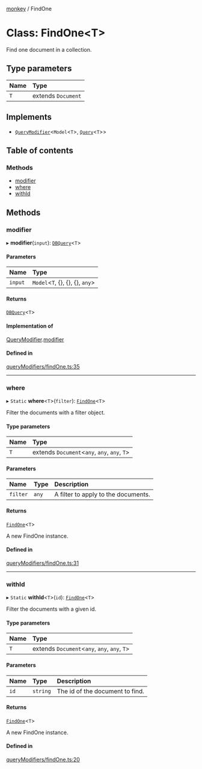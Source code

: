 [monkey](../README.md) / FindOne

# Class: FindOne<T\>

Find one document in a collection.

## Type parameters

| Name | Type |
| :------ | :------ |
| `T` | extends `Document` |

## Implements

- [`QueryModifier`](../interfaces/QueryModifier.md)<`Model`<`T`\>, [`Query`](../interfaces/Query.md)<`T`\>\>

## Table of contents

### Methods

- [modifier](FindOne.md#modifier)
- [where](FindOne.md#where)
- [withId](FindOne.md#withid)

## Methods

### modifier

▸ **modifier**(`input`): [`DBQuery`](DBQuery.md)<`T`\>

#### Parameters

| Name | Type |
| :------ | :------ |
| `input` | `Model`<`T`, {}, {}, {}, `any`\> |

#### Returns

[`DBQuery`](DBQuery.md)<`T`\>

#### Implementation of

[QueryModifier](../interfaces/QueryModifier.md).[modifier](../interfaces/QueryModifier.md#modifier)

#### Defined in

[queryModifiers/findOne.ts:35](https://github.com/bpisano/monkey/blob/0cdd6dc/src/queryModifiers/findOne.ts#L35)

___

### where

▸ `Static` **where**<`T`\>(`filter`): [`FindOne`](FindOne.md)<`T`\>

Filter the documents with a filter object.

#### Type parameters

| Name | Type |
| :------ | :------ |
| `T` | extends `Document`<`any`, `any`, `any`, `T`\> |

#### Parameters

| Name | Type | Description |
| :------ | :------ | :------ |
| `filter` | `any` | A filter to apply to the documents. |

#### Returns

[`FindOne`](FindOne.md)<`T`\>

A new FindOne instance.

#### Defined in

[queryModifiers/findOne.ts:31](https://github.com/bpisano/monkey/blob/0cdd6dc/src/queryModifiers/findOne.ts#L31)

___

### withId

▸ `Static` **withId**<`T`\>(`id`): [`FindOne`](FindOne.md)<`T`\>

Filter the documents with a given id.

#### Type parameters

| Name | Type |
| :------ | :------ |
| `T` | extends `Document`<`any`, `any`, `any`, `T`\> |

#### Parameters

| Name | Type | Description |
| :------ | :------ | :------ |
| `id` | `string` | The id of the document to find. |

#### Returns

[`FindOne`](FindOne.md)<`T`\>

A new FindOne instance.

#### Defined in

[queryModifiers/findOne.ts:20](https://github.com/bpisano/monkey/blob/0cdd6dc/src/queryModifiers/findOne.ts#L20)
